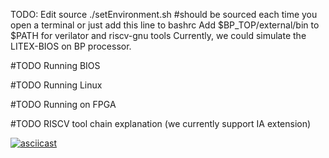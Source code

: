TODO: Edit
source ./setEnvironment.sh #should be sourced each time you open a terminal or just add this line to bashrc
Add $BP_TOP/external/bin to $PATH for verilator and riscv-gnu tools
Currently, we could simulate the LITEX-BIOS on BP processor. 


#TODO Running BIOS



#TODO Running Linux



#TODO Running on FPGA


#TODO
RISCV tool chain explanation (we currently support IA extension)

[![asciicast](https://asciinema.org/a/286568.svg)](https://asciinema.org/a/286568)

